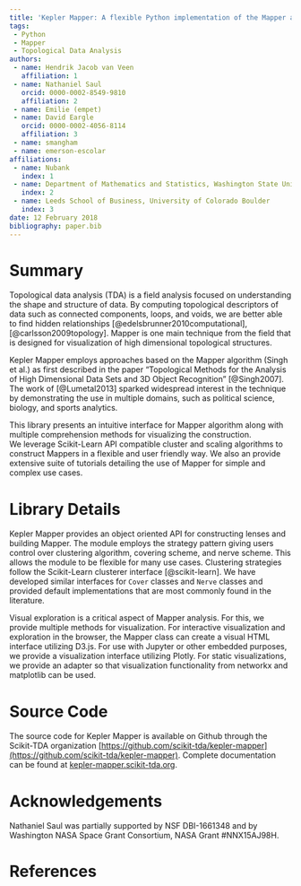 ```yaml
---
title: 'Kepler Mapper: A flexible Python implementation of the Mapper algorithm.'
tags:
 - Python
 - Mapper
 - Topological Data Analysis
authors:
 - name: Hendrik Jacob van Veen
   affiliation: 1
 - name: Nathaniel Saul
   orcid: 0000-0002-8549-9810
   affiliation: 2
 - name: Emilie (empet)
 - name: David Eargle
   orcid: 0000-0002-4056-8114
   affiliation: 3
 - name: smangham
 - name: emerson-escolar
affiliations:
 - name: Nubank
   index: 1
 - name: Department of Mathematics and Statistics, Washington State University
   index: 2
 - name: Leeds School of Business, University of Colorado Boulder
   index: 3
date: 12 February 2018
bibliography: paper.bib
---
```


# Summary

Topological data analysis (TDA) is a field analysis focused on understanding the shape and structure of data.  By computing topological descriptors of data such as connected components, loops, and voids, we are better able to find hidden relationships [@edelsbrunner2010computational], [@carlsson2009topology]. Mapper is one main technique from the field that is designed for visualization of high dimensional topological structures.

Kepler Mapper employs approaches based on the Mapper algorithm (Singh et al.) as first described in the paper “Topological Methods for the Analysis of High Dimensional Data Sets and 3D Object Recognition” [@Singh2007]. 
The work of [@Lumetal2013] sparked widespread interest in the technique by demonstrating the use in multiple domains, such as political science, biology, and sports analytics. 


This library presents an intuitive interface for Mapper algorithm along with multiple comprehension methods for visualizing the construction.  
We leverage Scikit-Learn API compatible cluster and scaling algorithms to construct Mappers in a flexible and user friendly way. 
We also an provide extensive suite of tutorials detailing the use of Mapper for simple and complex use cases.


# Library Details

Kepler Mapper provides an object oriented API for constructing lenses and building Mapper. The module employs the strategy pattern giving users control over clustering algorithm, covering scheme, and nerve scheme.  This allows the module to be flexible for many use cases. Clustering strategies follow the Scikit-Learn clusterer interface [@scikit-learn]. We have developed similar interfaces for `Cover` classes and `Nerve` classes and provided default implementations that are most commonly found in the literature. 

Visual exploration is a critical aspect of Mapper analysis. For this, we provide multiple methods for visualization. For interactive visualization and exploration in the browser, the Mapper class can create a visual HTML interface utilizing D3.js. For use with Jupyter or other embedded purposes, we provide a visualization interface utilizing Plotly. For static visualizations, we provide an adapter so that visualization functionality from networkx and matplotlib can be used.


# Source Code

The source code for Kepler Mapper is available on Github through the Scikit-TDA organization [https://github.com/scikit-tda/kepler-mapper](https://github.com/scikit-tda/kepler-mapper). Complete documentation can be found at [kepler-mapper.scikit-tda.org](https://kepler-mapper.scikit-tda.org). 

# Acknowledgements

Nathaniel Saul was partially supported by NSF DBI-1661348 and by Washington NASA Space Grant Consortium, NASA Grant #NNX15AJ98H. 

# References
